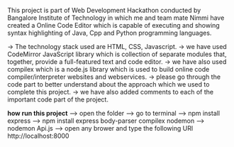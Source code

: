 This project is part of Web Development Hackathon conducted by Bangalore Institute of Technology
in which me and team mate Nimmi have created a Online Code Editor which is capable of executing
and showing syntax highlighting of Java, Cpp and Python programming languages.

→ The technology stack used are HTML, CSS, Javascript.
→ we have used CodeMirror JavaScript library which is collection of separate modules that, 
  together, provide a full-featured text and code editor.
→ we have also used compilex which is a node.js library which is used to build online code 
  compiler/interpreter websites and webservices.
→ please go through the code part to better understand about the approach which
  we used to complete this project.
→ we have also added comments to each of the important code part of the project.

**how run this project**
--> open the folder
--> go to terminal
--> npm install express
--> npm install express body-parser compilex nodemon
--> nodemon Api.js
--> open any brower and type the following URl http://localhost:8000
